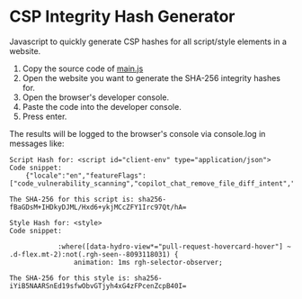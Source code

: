 # CSP Integrity Hash Generator
Javascript to quickly generate CSP hashes for all script/style elements in a website.

1. Copy the source code of [main.js](main.js)
2. Open the website you want to generate the SHA-256 integrity hashes for.
3. Open the browser's developer console.
4. Paste the code into the developer console.
5. Press enter.

The results will be logged to the browser's console via console.log in messages like:
```
Script Hash for: <script id="client-env" type="application/json"> 
Code snippet:
	{"locale":"en","featureFlags":["code_vulnerability_scanning","copilot_chat_remove_file_diff_intent","copilot_conversational_ux_history_refs","copilot_smell_icebreaker_ux","copilot_implicit_context","copilot_stop_response","failbot_handle_non_errors","geojson_azure_maps","image_metric_tracking","marketing_forms_api_integration_contact_request","marketing_pages_search_explore_provider","repository_suggester_elastic_search","turbo_experiment_risky","sample_network_conn_type","no_character_key_shortcuts_in_inputs","react_start_transition_for_navigations","custom_inp","remove_child_patch"]}

The SHA-256 for this script is: sha256-fBaGDsM+IHDkyDJML/Hxd6+ykjMCcZFY1Irc97Qt/hA=
```
```
Style Hash for: <style>
Code snippet:

			:where([data-hydro-view*="pull-request-hovercard-hover"] ~ .d-flex.mt-2):not(.rgh-seen--8093118031) {
				animation: 1ms rgh-selector-observer;

The SHA-256 for this style is: sha256-iYiB5NAARSnEd19sfwObvGTjyh4xG4zFPcenZcpB40I=
```